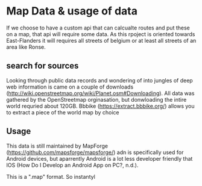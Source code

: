 # Map Data & usage of data
If we choose to have a custom api that can calcualte routes and put these on a map, that api will require some data.
As this rpoject is oriented towards East-Flanders it will requires all streets of belgium or at least all streets of an area like Ronse.

## search for sources

Looking through public data records and wondering of into jungles of deep web information is came on a couple of downloads (http://wiki.openstreetmap.org/wiki/Planet.osm#Downloading).
All data was gathered by the OpenStreetmap orginasation, but donwloading the intire world requried about 120GB.
Bbbike (https://extract.bbbike.org/) allows you to extract a piece of the world map by choice


## Usage
This data is still maintained by MapForge (https://github.com/mapsforge/mapsforge/) adn is specifically used for Android devices, but aparrently Android is
a lot less developer friendly that IOS (How Do I Develop an Android App on PC?, n.d.).

This is a ".map" format. So instantyl 
